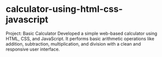 # calculator-using-html-css-javascript
Project: Basic Calculator Developed a simple web-based calculator using HTML, CSS, and JavaScript. It performs basic arithmetic operations like addition, subtraction, multiplication, and division with a clean and responsive user interface.
